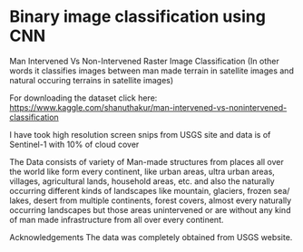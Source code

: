 # Binary image classification using CNN 
Man Intervened Vs Non-Intervened Raster Image Classification
(In other words it classifies images between man made terrain in satellite images and natural occuring terrains in satellite images)

For downloading the dataset click here: https://www.kaggle.com/shanuthakur/man-intervened-vs-nonintervened-classification


I have took high resolution screen snips from USGS site and data is of Sentinel-1 with 10% of cloud cover


The Data consists of variety of Man-made structures from places all over the world like form every continent, like urban areas, ultra urban areas, villages, agricultural lands, household areas, etc.
and also the naturally occurring different kinds of landscapes like mountain, glaciers, frozen sea/ lakes, desert from multiple continents, forest covers, almost every naturally occurring landscapes but those areas unintervened or are without any kind of man made infrastructure from all over every continent.


Acknowledgements
The data was completely obtained from USGS website.
